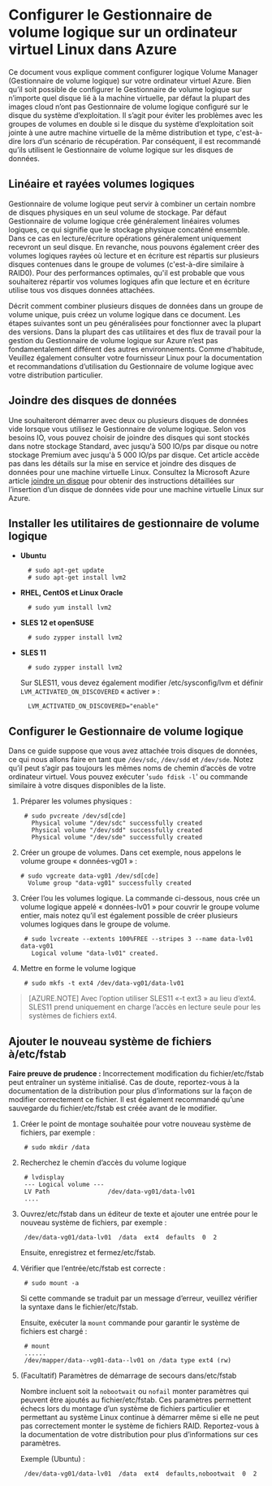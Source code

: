 <properties 
    pageTitle="Configurer le Gestionnaire de volume logique sur une machine virtuelle exécutant Linux | Microsoft Azure" 
    description="Découvrez comment configurer le Gestionnaire de volume logique sur Linux dans Azure." 
    services="virtual-machines-linux" 
    documentationCenter="na" 
    authors="szarkos"  
    manager="timlt" 
    editor="tysonn"
    tag="azure-service-management,azure-resource-manager" />

<tags 
    ms.service="virtual-machines-linux" 
    ms.workload="infrastructure-services" 
    ms.tgt_pltfrm="vm-linux" 
    ms.devlang="na" 
    ms.topic="article" 
    ms.date="08/24/2016" 
    ms.author="szark"/>


# <a name="configure-lvm-on-a-linux-vm-in-azure"></a>Configurer le Gestionnaire de volume logique sur un ordinateur virtuel Linux dans Azure

Ce document vous explique comment configurer logique Volume Manager (Gestionnaire de volume logique) sur votre ordinateur virtuel Azure. Bien qu’il soit possible de configurer le Gestionnaire de volume logique sur n’importe quel disque lié à la machine virtuelle, par défaut la plupart des images cloud n’ont pas Gestionnaire de volume logique configuré sur le disque du système d’exploitation. Il s’agit pour éviter les problèmes avec les groupes de volumes en double si le disque du système d’exploitation soit jointe à une autre machine virtuelle de la même distribution et type, c'est-à-dire lors d’un scénario de récupération. Par conséquent, il est recommandé qu’ils utilisent le Gestionnaire de volume logique sur les disques de données.


## <a name="linear-vs-striped-logical-volumes"></a>Linéaire et rayées volumes logiques

Gestionnaire de volume logique peut servir à combiner un certain nombre de disques physiques en un seul volume de stockage. Par défaut Gestionnaire de volume logique crée généralement linéaires volumes logiques, ce qui signifie que le stockage physique concaténé ensemble. Dans ce cas en lecture/écriture opérations généralement uniquement recevront un seul disque. En revanche, nous pouvons également créer des volumes logiques rayées où lecture et en écriture est répartis sur plusieurs disques contenues dans le groupe de volumes (c'est-à-dire similaire à RAID0). Pour des performances optimales, qu'il est probable que vous souhaiterez répartir vos volumes logiques afin que lecture et en écriture utilise tous vos disques données attachées.

Décrit comment combiner plusieurs disques de données dans un groupe de volume unique, puis créez un volume logique dans ce document. Les étapes suivantes sont un peu généralisées pour fonctionner avec la plupart des versions. Dans la plupart des cas utilitaires et des flux de travail pour la gestion du Gestionnaire de volume logique sur Azure n’est pas fondamentalement différent des autres environnements. Comme d’habitude, Veuillez également consulter votre fournisseur Linux pour la documentation et recommandations d’utilisation du Gestionnaire de volume logique avec votre distribution particulier.


## <a name="attaching-data-disks"></a>Joindre des disques de données
Une souhaiteront démarrer avec deux ou plusieurs disques de données vide lorsque vous utilisez le Gestionnaire de volume logique. Selon vos besoins IO, vous pouvez choisir de joindre des disques qui sont stockés dans notre stockage Standard, avec jusqu'à 500 IO/ps par disque ou notre stockage Premium avec jusqu'à 5 000 IO/ps par disque. Cet article accède pas dans les détails sur la mise en service et joindre des disques de données pour une machine virtuelle Linux. Consultez la Microsoft Azure article [joindre un disque](virtual-machines-linux-add-disk.md) pour obtenir des instructions détaillées sur l’insertion d’un disque de données vide pour une machine virtuelle Linux sur Azure.

## <a name="install-the-lvm-utilities"></a>Installer les utilitaires de gestionnaire de volume logique

- **Ubuntu**

        # sudo apt-get update
        # sudo apt-get install lvm2

- **RHEL, CentOS et Linux Oracle**

        # sudo yum install lvm2

- **SLES 12 et openSUSE**

        # sudo zypper install lvm2

- **SLES 11**

        # sudo zypper install lvm2

    Sur SLES11, vous devez également modifier /etc/sysconfig/lvm et définir `LVM_ACTIVATED_ON_DISCOVERED` « activer » :

        LVM_ACTIVATED_ON_DISCOVERED="enable" 


## <a name="configure-lvm"></a>Configurer le Gestionnaire de volume logique
Dans ce guide suppose que vous avez attachée trois disques de données, ce qui nous allons faire en tant que `/dev/sdc`, `/dev/sdd` et `/dev/sde`. Notez qu’il peut s’agir pas toujours les mêmes noms de chemin d’accès de votre ordinateur virtuel. Vous pouvez exécuter '`sudo fdisk -l`' ou commande similaire à votre disques disponibles de la liste.

1. Préparer les volumes physiques :

        # sudo pvcreate /dev/sd[cde]
          Physical volume "/dev/sdc" successfully created
          Physical volume "/dev/sdd" successfully created
          Physical volume "/dev/sde" successfully created


2.  Créer un groupe de volumes. Dans cet exemple, nous appelons le volume groupe « données-vg01 » :

        # sudo vgcreate data-vg01 /dev/sd[cde]
          Volume group "data-vg01" successfully created


3. Créer l’ou les volumes logique. La commande ci-dessous, nous crée un volume logique appelé « données-lv01 » pour couvrir le groupe volume entier, mais notez qu’il est également possible de créer plusieurs volumes logiques dans le groupe de volume.

        # sudo lvcreate --extents 100%FREE --stripes 3 --name data-lv01 data-vg01
          Logical volume "data-lv01" created.


4. Mettre en forme le volume logique

        # sudo mkfs -t ext4 /dev/data-vg01/data-lv01

  >[AZURE.NOTE] Avec l’option utiliser SLES11 «-t ext3 » au lieu d’ext4. SLES11 prend uniquement en charge l’accès en lecture seule pour les systèmes de fichiers ext4.


## <a name="add-the-new-file-system-to-etcfstab"></a>Ajouter le nouveau système de fichiers à/etc/fstab

**Faire preuve de prudence :** Incorrectement modification du fichier/etc/fstab peut entraîner un système initialisé. Cas de doute, reportez-vous à la documentation de la distribution pour plus d’informations sur la façon de modifier correctement ce fichier. Il est également recommandé qu’une sauvegarde du fichier/etc/fstab est créée avant de le modifier.

1. Créer le point de montage souhaitée pour votre nouveau système de fichiers, par exemple :

        # sudo mkdir /data


2. Recherchez le chemin d’accès du volume logique

        # lvdisplay
        --- Logical volume ---
        LV Path                /dev/data-vg01/data-lv01
        ....


3. Ouvrez/etc/fstab dans un éditeur de texte et ajouter une entrée pour le nouveau système de fichiers, par exemple :

        /dev/data-vg01/data-lv01  /data  ext4  defaults  0  2

    Ensuite, enregistrez et fermez/etc/fstab.


4. Vérifier que l’entrée/etc/fstab est correcte :

        # sudo mount -a

    Si cette commande se traduit par un message d’erreur, veuillez vérifier la syntaxe dans le fichier/etc/fstab.

    Ensuite, exécuter la `mount` commande pour garantir le système de fichiers est chargé :

        # mount
        ......
        /dev/mapper/data--vg01-data--lv01 on /data type ext4 (rw)


5. (Facultatif) Paramètres de démarrage de secours dans/etc/fstab

    Nombre incluent soit la `nobootwait` ou `nofail` monter paramètres qui peuvent être ajoutés au fichier/etc/fstab. Ces paramètres permettent échecs lors du montage d’un système de fichiers particulier et permettant au système Linux continue à démarrer même si elle ne peut pas correctement monter le système de fichiers RAID. Reportez-vous à la documentation de votre distribution pour plus d’informations sur ces paramètres.

    Exemple (Ubuntu) :

        /dev/data-vg01/data-lv01  /data  ext4  defaults,nobootwait  0  2
